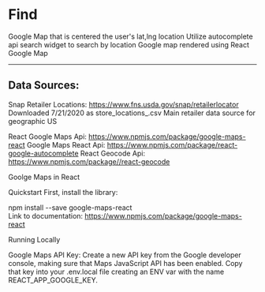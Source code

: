# Find

Google Map that is centered the user's lat,lng location 
Utilize autocomplete api search widget to search by location
Google map rendered using React Google Map

<hr>

## Data Sources:

Snap Retailer Locations: https://www.fns.usda.gov/snap/retailerlocator Downloaded 7/21/2020 as store_locations_.csv Main retailer data source for geographic US

React Google Maps Api: https://www.npmjs.com/package/google-maps-react
Google Maps React Api: https://www.npmjs.com/package/react-google-autocomplete
React Geocode Api: https://www.npmjs.com/package//react-geocode


Goolge Maps in React

Quickstart
First, install the library:

npm install --save google-maps-react\
Link to documentation: https://www.npmjs.com/package/google-maps-react

Running Locally

Google Maps API Key: Create a new API key from the Google developer console, making sure that Maps JavaScript API has been enabled. Copy that key into your .env.local file creating an ENV var with the name REACT_APP_GOOGLE_KEY.
